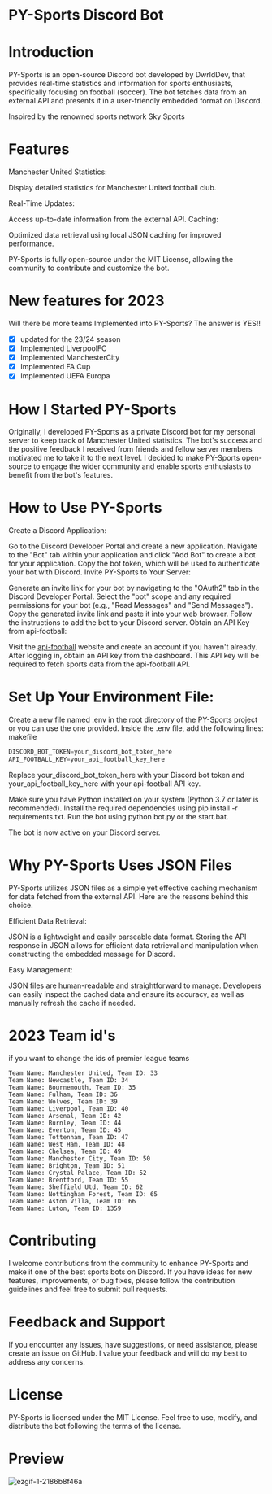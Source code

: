 # PY-Sports Discord Bot


# Introduction

PY-Sports is an open-source Discord bot developed by DwrldDev, that provides real-time statistics and information for sports enthusiasts, specifically focusing on football (soccer). The bot fetches data from an external API and presents it in a user-friendly embedded format on Discord.

Inspired by the renowned sports network Sky Sports

# Features

Manchester United Statistics:

Display detailed statistics for Manchester United football club.

Real-Time Updates: 

Access up-to-date information from the external API.
Caching: 

Optimized data retrieval using local JSON caching for improved performance.

PY-Sports is fully open-source under the MIT License, allowing the community to contribute and customize the bot.


# New features for 2023

Will there be more teams Implemented into PY-Sports? The answer is YES!!

- [x] updated for the 23/24 season
- [x] Implemented LiverpoolFC
- [x] Implemented ManchesterCity
- [x] Implemented FA Cup
- [x] Implemented UEFA Europa

# How I Started PY-Sports

Originally, I developed PY-Sports as a private Discord bot for my personal server to keep track of Manchester United statistics. The bot's success and the positive feedback I received from friends and fellow server members motivated me to take it to the next level. I decided to make PY-Sports open-source to engage the wider community and enable sports enthusiasts to benefit from the bot's features.


# How to Use PY-Sports

Create a Discord Application:

Go to the Discord Developer Portal and create a new application.
Navigate to the "Bot" tab within your application and click "Add Bot" to create a bot for your application.
Copy the bot token, which will be used to authenticate your bot with Discord.
Invite PY-Sports to Your Server:

Generate an invite link for your bot by navigating to the "OAuth2" tab in the Discord Developer Portal.
Select the "bot" scope and any required permissions for your bot (e.g., "Read Messages" and "Send Messages").
Copy the generated invite link and paste it into your web browser. Follow the instructions to add the bot to your Discord server.
Obtain an API Key from api-football:

Visit the [api-football](https://rapidapi.com/api-sports/api/api-football) website and create an account if you haven't already.
After logging in, obtain an API key from the dashboard.
This API key will be required to fetch sports data from the api-football API.

# Set Up Your Environment File:

Create a new file named .env in the root directory of the PY-Sports project or you can use the one provided.
Inside the .env file, add the following lines:
makefile


```js
DISCORD_BOT_TOKEN=your_discord_bot_token_here
API_FOOTBALL_KEY=your_api_football_key_here
```


Replace your_discord_bot_token_here with your Discord bot token and your_api_football_key_here with your api-football API key.


Make sure you have Python installed on your system (Python 3.7 or later is recommended).
Install the required dependencies using pip install -r requirements.txt.
Run the bot using python bot.py or the start.bat.

The bot is now active on your Discord server.


# Why PY-Sports Uses JSON Files
PY-Sports utilizes JSON files as a simple yet effective caching mechanism for data fetched from the external API. Here are the reasons behind this choice.


Efficient Data Retrieval:

JSON is a lightweight and easily parseable data format. Storing the API response in JSON allows for efficient data retrieval and manipulation when constructing the embedded message for Discord.

Easy Management:

JSON files are human-readable and straightforward to manage. Developers can easily inspect the cached data and ensure its accuracy, as well as manually refresh the cache if needed.

# 2023 Team id's 
if you want to change the ids of premier league teams 
```
Team Name: Manchester United, Team ID: 33
Team Name: Newcastle, Team ID: 34
Team Name: Bournemouth, Team ID: 35
Team Name: Fulham, Team ID: 36
Team Name: Wolves, Team ID: 39
Team Name: Liverpool, Team ID: 40
Team Name: Arsenal, Team ID: 42
Team Name: Burnley, Team ID: 44
Team Name: Everton, Team ID: 45
Team Name: Tottenham, Team ID: 47
Team Name: West Ham, Team ID: 48
Team Name: Chelsea, Team ID: 49
Team Name: Manchester City, Team ID: 50
Team Name: Brighton, Team ID: 51
Team Name: Crystal Palace, Team ID: 52
Team Name: Brentford, Team ID: 55
Team Name: Sheffield Utd, Team ID: 62
Team Name: Nottingham Forest, Team ID: 65
Team Name: Aston Villa, Team ID: 66
Team Name: Luton, Team ID: 1359
```


# Contributing

I welcome contributions from the community to enhance PY-Sports and make it one of the best sports bots on Discord. If you have ideas for new features, improvements, or bug fixes, please follow the contribution guidelines and feel free to submit pull requests.

# Feedback and Support

If you encounter any issues, have suggestions, or need assistance, please create an issue on GitHub. I value your feedback and will do my best to address any concerns.

# License

PY-Sports is licensed under the MIT License. Feel free to use, modify, and distribute the bot following the terms of the license.

# Preview


![ezgif-1-2186b8f46a](https://github.com/DwrldDev/PY-Sports/assets/116701630/302eb2b9-ff7b-4fc2-8513-f578c24741ea)

